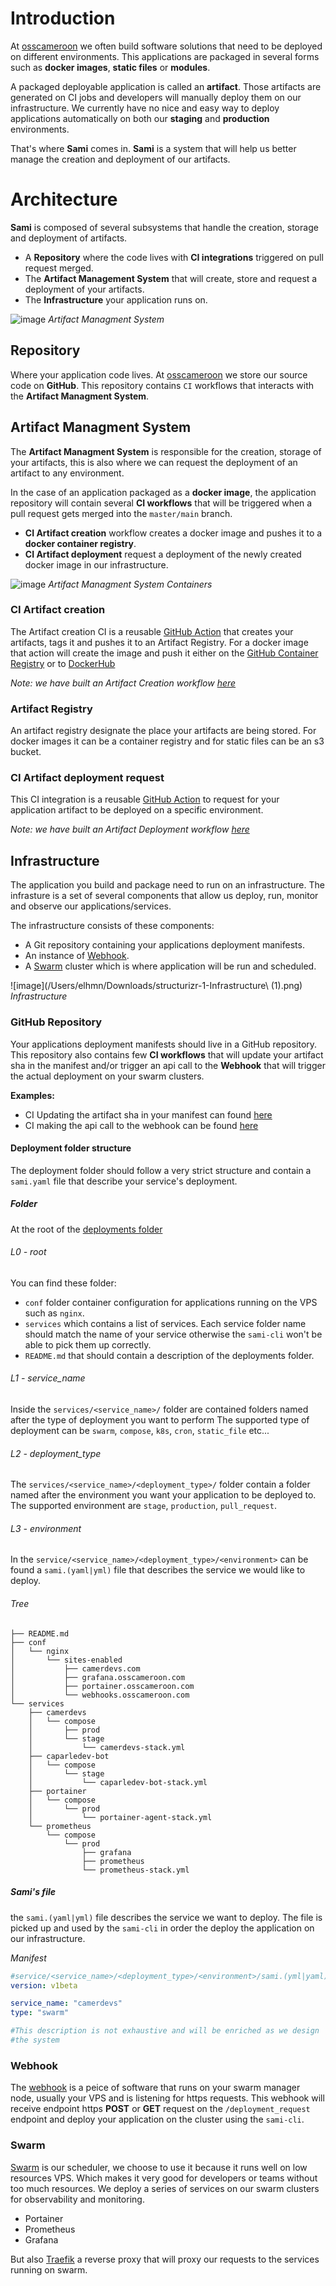 # Introduction

At [osscameroon](https://osscameroon.com) we often build software solutions that need to be deployed on different environments.
This applications are packaged in several forms such as **docker images**, **static files** or **modules**.

A packaged deployable application is called an **artifact**. Those artifacts are generated on CI jobs and developers will manually deploy them on our infrastructure.
We currently have no nice and easy way to deploy applications automatically on both our **staging** and **production** environments.

That's where **Sami** comes in. **Sami** is a system that will help us better manage the creation and deployment of our artifacts.


# Architecture

**Sami** is composed of several subsystems that handle the creation, storage and deployment of artifacts.

- A **Repository** where the code lives with **CI integrations** triggered on pull request merged.
- The **Artifact Management System** that will create, store and request a deployment of your artifacts.
- The **Infrastructure** your application runs on.



![image](./res/imgs/structurizr-1-AMS-Context.png)
*Artifact Managment System*

## Repository

Where your application code lives. At [osscameroon](https://osscameroon.com) we store our source code on **GitHub**.
This repository contains `CI` workflows that interacts with the **Artifact Managment System**.

## Artifact Managment System

The **Artifact Managment System** is responsible for the creation, storage of your artifacts,
 this is also where we can request the deployment of an artifact to any environment.

In the case of an application packaged as a **docker image**,
 the application repository will contain several **CI workflows** that will be triggered
 when a pull request gets merged into the `master/main` branch.

- **CI Artifact creation** workflow creates a docker image and pushes it to a **docker container registry**.
- **CI Artifact deployment** request a deployment of the newly created docker image in our infrastructure.



![image](./res/imgs/structurizr-1-AMS-Containers.png)
*Artifact Managment  System Containers*

### CI Artifact creation
The Artifact creation CI is a reusable [GitHub Action](https://github.com/features/actions) that creates your artifacts, tags it and pushes it to an Artifact Registry.
For a docker image that action will create the image and push it either on the [GitHub Container Registry](https://docs.github.com/en/packages/working-with-a-github-packages-registry/working-with-the-container-registry) or to [DockerHub](https://hub.docker.com/)

*Note: we have  built an Artifact Creation workflow [here](https://github.com/osscameroon/camerdevs/blob/682256603a8bd3cb58752a66e81ce36b37a1e6d6/.github/workflows/backend-build-api-image.yaml#L41)*

### Artifact Registry
An artifact registry designate the place your artifacts are being stored. For docker images it can be a container registry and for static files can be an s3 bucket.


### CI Artifact deployment request
This CI integration is a reusable [GitHub Action](https://github.com/features/actions) to request for your application artifact to be deployed on a specific environment.

*Note: we have built an Artifact Deployment workflow [here](https://github.com/osscameroon/camerdevs/blob/682256603a8bd3cb58752a66e81ce36b37a1e6d6/.github/workflows/backend-build-api-image.yaml#L49)*

## Infrastructure

The application you build and package need to run on an infrastructure. The infrasture is a set of several components that allow us deploy, run, monitor and observe our applications/services.

The infrastructure consists of these components:

- A Git repository containing your applications deployment manifests.
- An instance of [Webhook](https://github.com/adnanh/webhook).
- A [Swarm](https://docs.docker.com/engine/swarm/) cluster which is where application will be run and scheduled.

![image](/Users/elhmn/Downloads/structurizr-1-Infrastructure\ \(1\).png)
*Infrastructure*

### GitHub Repository
Your applications deployment manifests should live in a GitHub repository.
This repository also contains few **CI workflows** that will update your artifact sha in the manifest
and/or trigger an api call to the **Webhook** that will trigger the actual deployment on your swarm clusters.

**Examples:**
- CI Updating the artifact sha in your manifest can found [here](https://github.com/osscameroon/deployments/blob/main/.github/workflows/deploy-service.yaml)
- CI making the api call to the webhook can be found [here](https://github.com/osscameroon/deployments/blob/main/.github/workflows/apply-config.yaml)

#### Deployment folder structure
The deployment folder should follow a very strict structure and contain a `sami.yaml` file
that describe your service's deployment.

##### Folder

At the root of the [deployments folder](https://github.com/osscameroon/deployments)


###### L0 - root

You can find these folder:

- `conf` folder container configuration for applications running on the VPS such as `nginx`.
- `services` which contains a list of services.
Each service folder name should match the name of your service otherwise the `sami-cli` won't be able to pick them up correctly.
- `README.md` that should contain a description of the deployments folder.


###### L1 - service_name
Inside the `services/<service_name>/` folder are contained folders named after the type of deployment you want to perform
The supported type of deployment can be `swarm`, `compose`, `k8s`, `cron`, `static_file` etc...

###### L2 - deployment_type
The `services/<service_name>/<deployment_type>/` folder contain a folder named
after the environment you want your application to be deployed to.
The supported environment are `stage`, `production`, `pull_request`.

###### L3 - environment
In the `service/<service_name>/<deployment_type>/<environment>` can be found
a `sami.(yaml|yml)` file that describes the service we would like to deploy.

###### Tree
```
├── README.md
├── conf
│   └── nginx
│       └── sites-enabled
│           ├── camerdevs.com
│           ├── grafana.osscameroon.com
│           ├── portainer.osscameroon.com
│           └── webhooks.osscameroon.com
└── services
    ├── camerdevs
    │   └── compose
    │       ├── prod
    │       └── stage
    │           └── camerdevs-stack.yml
    ├── caparledev-bot
    │   └── compose
    │       └── stage
    │           └── caparledev-bot-stack.yml
    ├── portainer
    │   └── compose
    │       └── prod
    │           └── portainer-agent-stack.yml
    └── prometheus
        └── compose
            └── prod
                ├── grafana
                ├── prometheus
                └── prometheus-stack.yml
```

##### Sami's file

the `sami.(yaml|yml)` file describes the service we want to deploy.
The file is picked up and used by the `sami-cli` in order the deploy the application on our infrastructure.

*Manifest*
```yaml
#service/<service_name>/<deployment_type>/<environment>/sami.(yml|yaml)
version: v1beta

service_name: "camerdevs"
type: "swarm"

#This description is not exhaustive and will be enriched as we design
#the system
```


### Webhook

The [webhook](https://github.com/adnanh/webhook) is a peice of software that runs on your swarm manager node, usually your VPS and is listening for https requests.
This webhook will receive endpoint https **POST** or **GET** request on the `/deployment_request` endpoint
and deploy your application on the cluster using the `sami-cli`.


### Swarm

[Swarm](https://docs.docker.com/engine/swarm/) is our scheduler, we choose to use it because it runs well on low resources VPS.
Which makes it very good for developers or teams without too much resources.
We deploy a series of services on our swarm clusters for observability and monitoring.
- Portainer
- Prometheus
- Grafana

But also [Traefik](https://traefik.io/) a reverse proxy that will proxy our requests to the services running on swarm.
